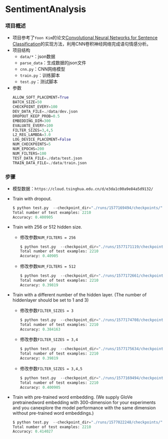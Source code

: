 # SentimentAnalysis

### 项目概述
- 项目参考了`Yoon Kim`的论文[Convolutional Neural Networks for Sentence Classification](https://arxiv.org/pdf/1408.5882.pdf)的实现方法，利用CNN卷积神经网络完成语句情感分析。
- 项目结构
    - `data/*`：json数据
    - `parse_data`：生成数据的json文件
    - `cnn.py`：CNN网络模型
    - `train.py`：训练脚本
    - `test.py`：测试脚本
- 参数
    ```python
    ALLOW_SOFT_PLACEMENT=True
    BATCH_SIZE=50
    CHECKPOINT_EVERY=100
    DEV_DATA_FILE=./data/dev.json
    DROPOUT_KEEP_PROB=0.5
    EMBEDDING_DIM=300
    EVALUATE_EVERY=100
    FILTER_SIZES=3,4,5
    L2_REG_LAMBDA=3.0
    LOG_DEVICE_PLACEMENT=False
    NUM_CHECKPOINTS=5
    NUM_EPOCHS=200
    NUM_FILTERS=100
    TEST_DATA_FILE=./data/test.json
    TRAIN_DATA_FILE=./data/train.json
    ```

### 步骤
- 模型数据：`https://cloud.tsinghua.edu.cn/d/e3da1c00a9e84a5d9132/`
- Train with dropout.
    ```python
    $ python test.py  --checkpoint_dir="./runs/1577169494/checkpoints/"
    Total number of test examples: 2210
    Accuracy: 0.400905
    ```

- Train with 256 or 512 hidden size.
    - 修改参数`NUM_FILTERS = 256`
        ```python
        $ python test.py  --checkpoint_dir="./runs/1577171119/checkpoints/"
        Total number of test examples: 2210
        Accuracy: 0.40905
        ```
    - 修改参数`NUM_FILTERS = 512`
        ```python
        $ python test.py  --checkpoint_dir="./runs/1577172661/checkpoints/"
        Total number of test examples: 2210
        Accuracy: 0.39819
        ```

- Train with a different number of the hidden layer.  (The number of hiddenlayer should be set to 1 and 3)
    - 修改参数`FILTER_SIZES = 3`
        ```python
        $ python test.py  --checkpoint_dir="./runs/1577174708/checkpoints/"
        Total number of test examples: 2210
        Accuracy: 0.384163
        ```
    - 修改参数`FILTER_SIZES = 3,4`
        ```python
        $ python test.py  --checkpoint_dir="./runs/1577175634/checkpoints/"
        Total number of test examples: 2210
        Accuracy: 0.39819
        ```
    - 修改参数`FILTER_SIZES = 3,4,5`
        ```python
        $ python test.py  --checkpoint_dir="./runs/1577169494/checkpoints/"
        Total number of test examples: 2210
        Accuracy: 0.400905
        ```

- Train  with  pre-trained  word  embedding.   (We  supply  GloVe  pretrainedword  embedding  with  300-dimension  for  your  experiments  and  you  canexplore  the  model  performance  with  the  same  dimension  without  pre-trained word embeddings.)
    ```python
    $ python test.py  --checkpoint_dir="./runs/1577022248/checkpoints/"
    Total number of test examples: 2210
    Accuracy: 0.414027
    ```
